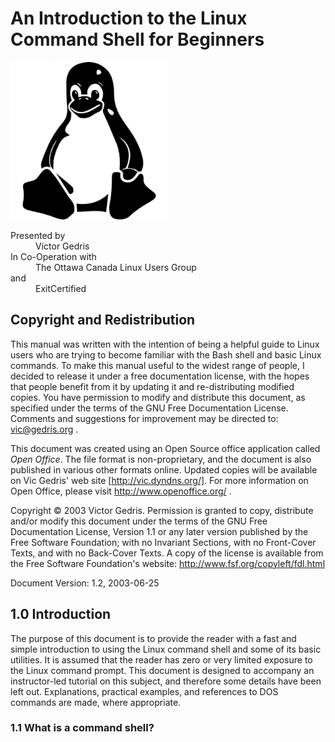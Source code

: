 An Introduction to the Linux Command Shell for Beginners
========================================================

<img alt="Linux Symbol" src="pics/linux-symbol.jpg" title="Tux" width="50%">

<dl style="page-break-before: always"> 
  <dt>Presented by  </dt>
    <dd>Victor Gedris  </dd>
  <dt>In Co-Operation with  </dt>
    <dd>The Ottawa Canada Linux Users Group  </dd>
  <dt>and  </dt>
    <dd>ExitCertified  </dd>
</dl>


Copyright and Redistribution
----------------------------

This manual was written with the intention of being a helpful guide to Linux users who are trying to become familiar with the Bash shell and basic Linux commands.
To make this manual useful to the widest range of people, I decided to release it under a free documentation license, with the hopes that people benefit from it by updating
it and re-distributing modified copies.
You have permission to modify and distribute this document, as specified under the terms of the GNU Free Documentation License. 
Comments and suggestions for improvement may be directed to: vic@gedris.org .

This document was created using an Open Source office application called *Open Office*. The file format is non-proprietary, and the document is also published in various other formats online.
Updated copies will be available on Vic Gedris' web site [http://vic.dyndns.org/].
For more information on Open Office, please visit http://www.openoffice.org/ .

Copyright © 2003 Victor Gedris. Permission is granted to copy, distribute and/or modify this document under the terms of the GNU Free Documentation License, Version 1.1 or any later version published by the Free Software Foundation; with no Invariant Sections, with no Front-Cover Texts, and with no Back-Cover Texts.
A copy of the license is available from the Free Software Foundation's website: http://www.fsf.org/copyleft/fdl.html

Document Version:  1.2, 2003-06-25


1.0 Introduction
----------------

The purpose of this document is to provide the reader with a fast and simple introduction to using the Linux command shell and some of its basic utilities.
It is assumed that the reader has zero or very limited exposure to the Linux command prompt.
This document is designed to accompany an instructor-led tutorial on this subject, and therefore some details have been left out.
Explanations, practical examples, and references to DOS commands are made, where appropriate.

### 1.1 What is a command shell?
